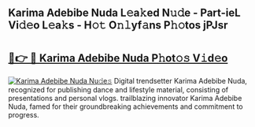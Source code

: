 ## Karima Adebibe Nuda L𝚎a𝚔ed N𝚞𝚍e - Part-ieL Vi𝚍𝚎o L𝚎a𝚔s - H𝚘𝚝 O𝚗𝚕yf𝚊ns P𝚑𝚘tos jPJsr

# <h2><a href="http://kf82dt.oniu.top/?m=Karima+Adebibe+Nuda">🔗👉 🔴 Karima Adebibe Nuda P𝚑ot𝚘𝚜 V𝚒d𝚎o</a></h2>

[![Karima Adebibe Nuda Nu𝚍e𝚜](https://i.imgur.com/0qMVB7G.gif)](http://kf82dt.oniu.top/?m=Karima+Adebibe+Nuda)
Digital trendsetter Karima Adebibe Nuda, recognized for publishing dance and lifestyle material, consisting of presentations and personal vlogs. trailblazing innovator Karima Adebibe Nuda, famed for their groundbreaking achievements and commitment to progress.  
